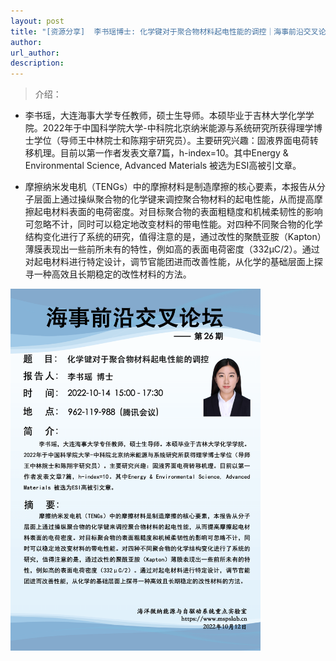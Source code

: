 ```yaml
---
layout: post
title: "[资源分享]  李书瑶博士: 化学键对于聚合物材料起电性能的调控｜海事前沿交叉论坛第26期"
author: 
url_author: 
description: 
---
```


> 介绍：

- 李书瑶，大连海事大学专任教师，硕士生导师。本硕毕业于吉林大学化学学院。2022年于中国科学院大学-中科院北京纳米能源与系统研究所获得理学博士学位（导师王中林院士和陈翔宇研究员）。主要研究兴趣：固液界面电荷转移机理。目前以第一作者发表文章7篇，h-index=10。其中Energy & Environmental Science, Advanced Materials 被选为ESI高被引文章。


- 摩擦纳米发电机（TENGs）中的摩擦材料是制造摩擦的核心要素，本报告从分子层面上通过操纵聚合物的化学键来调控聚合物材料的起电性能，从而提高摩擦起电材料表面的电荷密度。对目标聚合物的表面粗糙度和机械柔韧性的影响可忽略不计，同时可以稳定地改变材料的带电性能。对四种不同聚合物的化学结构变化进行了系统的研究，值得注意的是，通过改性的聚酰亚胺（Kapton）薄膜表现出一些前所未有的特性，例如高的表面电荷密度（332μC/2）。通过对起电材料进行特定设计，调节官能团进而改善性能，从化学的基础层面上探寻一种高效且长期稳定的改性材料的方法。


<img src="/lab_images/blogs/sl_26.png" style="margin: 0 auto;width: 400px;margin-bottom: 30px;">

<!-- - 关注视频号，查看回放：

<img src="/videos/archive/code.png" style="margin: 0 auto;width: 400px;margin-bottom: 30px;"> -->
